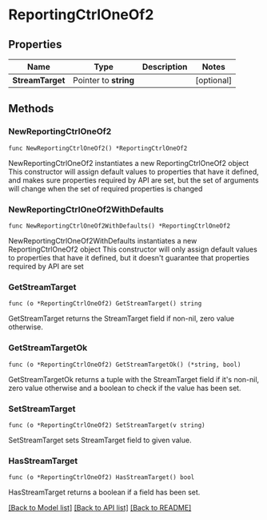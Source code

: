 # ReportingCtrlOneOf2

## Properties

Name | Type | Description | Notes
------------ | ------------- | ------------- | -------------
**StreamTarget** | Pointer to **string** |  | [optional] 

## Methods

### NewReportingCtrlOneOf2

`func NewReportingCtrlOneOf2() *ReportingCtrlOneOf2`

NewReportingCtrlOneOf2 instantiates a new ReportingCtrlOneOf2 object
This constructor will assign default values to properties that have it defined,
and makes sure properties required by API are set, but the set of arguments
will change when the set of required properties is changed

### NewReportingCtrlOneOf2WithDefaults

`func NewReportingCtrlOneOf2WithDefaults() *ReportingCtrlOneOf2`

NewReportingCtrlOneOf2WithDefaults instantiates a new ReportingCtrlOneOf2 object
This constructor will only assign default values to properties that have it defined,
but it doesn't guarantee that properties required by API are set

### GetStreamTarget

`func (o *ReportingCtrlOneOf2) GetStreamTarget() string`

GetStreamTarget returns the StreamTarget field if non-nil, zero value otherwise.

### GetStreamTargetOk

`func (o *ReportingCtrlOneOf2) GetStreamTargetOk() (*string, bool)`

GetStreamTargetOk returns a tuple with the StreamTarget field if it's non-nil, zero value otherwise
and a boolean to check if the value has been set.

### SetStreamTarget

`func (o *ReportingCtrlOneOf2) SetStreamTarget(v string)`

SetStreamTarget sets StreamTarget field to given value.

### HasStreamTarget

`func (o *ReportingCtrlOneOf2) HasStreamTarget() bool`

HasStreamTarget returns a boolean if a field has been set.


[[Back to Model list]](../README.md#documentation-for-models) [[Back to API list]](../README.md#documentation-for-api-endpoints) [[Back to README]](../README.md)


